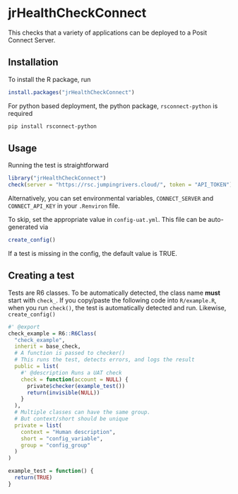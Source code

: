# jrHealthCheckConnect

<!-- badges: start -->
<!-- badges: end -->

This checks that a variety of applications can be deployed to a Posit Connect Server.

## Installation

To install the R package, run

``` r
install.packages("jrHealthCheckConnect")
```
For python based deployment, the python package, `rsconnect-python` is required

``` bash
pip install rsconnect-python
```

## Usage

Running the test is straightforward

``` r
library("jrHealthCheckConnect")
check(server = "https://rsc.jumpingrivers.cloud/", token = "API_TOKEN")
```
Alternatively, you can set environmental variables, `CONNECT_SERVER` and `CONNECT_API_KEY` in your
`.Renviron` file.

To skip, set the appropriate value in `config-uat.yml`. This file can be auto-generated
via

``` r
create_config()
```
If a test is missing in the config, the default value is TRUE.

## Creating a test

Tests are R6 classes. To be automatically detected, the class name **must**
start with `check_`. If you copy/paste the following code into `R/example.R`,
when you run `check()`, the test is automatically detected and run.
Likewise, `create_config()`

``` r
#' @export
check_example = R6::R6Class(
  "check_example",
  inherit = base_check,
  # A function is passed to checker()
  # This runs the test, detects errors, and logs the result
  public = list(
    #' @description Runs a UAT check
    check = function(account = NULL) {
      private$checker(example_test())
      return(invisible(NULL))
    }
  ),
  # Multiple classes can have the same group.
  # But context/short should be unique
  private = list(
    context = "Human description",
    short = "config_variable",
    group = "config_group"
  )
)

example_test = function() {
  return(TRUE)
}
```

